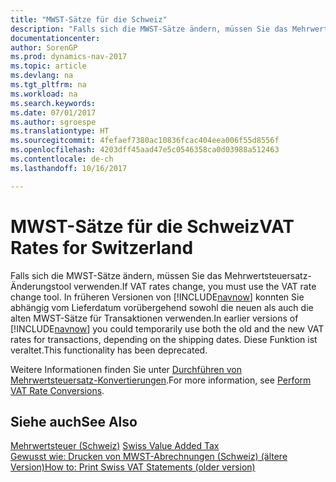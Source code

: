 ```yaml
---
title: "MWST-Sätze für die Schweiz"
description: "Falls sich die MWST-Sätze ändern, müssen Sie das Mehrwertsteuersatz-Änderungstool verwenden. In früheren Versionen von [!INCLUDE[navnow](../../includes/navnow_md.md)] konnten Sie abhängig vom Lieferdatum vorübergehend sowohl die neuen als auch die alten MWST-Sätze für Transaktionen verwenden. Diese Funktion ist veraltet."
documentationcenter: 
author: SorenGP
ms.prod: dynamics-nav-2017
ms.topic: article
ms.devlang: na
ms.tgt_pltfrm: na
ms.workload: na
ms.search.keywords: 
ms.date: 07/01/2017
ms.author: sgroespe
ms.translationtype: HT
ms.sourcegitcommit: 4fefaef7380ac10836fcac404eea006f55d8556f
ms.openlocfilehash: 4203dff45aad47e5c0546358ca0d03988a512463
ms.contentlocale: de-ch
ms.lasthandoff: 10/16/2017

---
```

# <a name="vat-rates-for-switzerland"></a><span data-ttu-id="57feb-105">MWST-Sätze für die Schweiz</span><span class="sxs-lookup"><span data-stu-id="57feb-105">VAT Rates for Switzerland</span></span>
<span data-ttu-id="57feb-106">Falls sich die MWST-Sätze ändern, müssen Sie das Mehrwertsteuersatz-Änderungstool verwenden.</span><span class="sxs-lookup"><span data-stu-id="57feb-106">If VAT rates change, you must use the VAT rate change tool.</span></span> <span data-ttu-id="57feb-107">In früheren Versionen von [!INCLUDE[navnow](../../includes/navnow_md.md)] konnten Sie abhängig vom Lieferdatum vorübergehend sowohl die neuen als auch die alten MWST-Sätze für Transaktionen verwenden.</span><span class="sxs-lookup"><span data-stu-id="57feb-107">In earlier versions of [!INCLUDE[navnow](../../includes/navnow_md.md)] you could temporarily use both the old and the new VAT rates for transactions, depending on the shipping dates.</span></span> <span data-ttu-id="57feb-108">Diese Funktion ist veraltet.</span><span class="sxs-lookup"><span data-stu-id="57feb-108">This functionality has been deprecated.</span></span>  
  
 <span data-ttu-id="57feb-109">Weitere Informationen finden Sie unter [Durchführen von Mehrwertsteuersatz-Konvertierungen](perform-vat-rate-conversions.md).</span><span class="sxs-lookup"><span data-stu-id="57feb-109">For more information, see [Perform VAT Rate Conversions](perform-vat-rate-conversions.md).</span></span>  
  
## <a name="see-also"></a><span data-ttu-id="57feb-110">Siehe auch</span><span class="sxs-lookup"><span data-stu-id="57feb-110">See Also</span></span>  
 <span data-ttu-id="57feb-111">[Mehrwertsteuer (Schweiz)](swiss-value-added-tax.md) </span><span class="sxs-lookup"><span data-stu-id="57feb-111">[Swiss Value Added Tax](swiss-value-added-tax.md) </span></span>  
 [<span data-ttu-id="57feb-112">Gewusst wie: Drucken von MWST-Abrechnungen (Schweiz) (ältere Version)</span><span class="sxs-lookup"><span data-stu-id="57feb-112">How to: Print Swiss VAT Statements (older version)</span></span>](how-to-print-swiss-vat-statements-older-version-.md)
